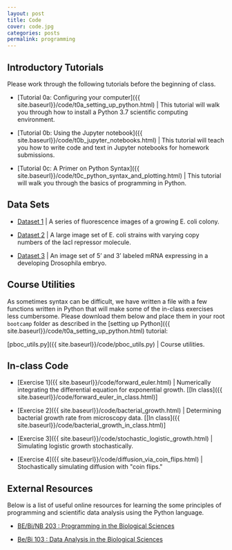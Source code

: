```yaml
---
layout: post
title: Code
cover: code.jpg
categories: posts
permalink: programming
---
```

## Introductory Tutorials
Please work through the following tutorials before the beginning of class.

* [Tutorial 0a: Configuring your computer]({{ site.baseurl}}/code/t0a_setting_up_python.html) \| This tutorial will walk you through how to install a Python 3.7 scientific computing environment.

* [Tutorial 0b: Using the Jupyter notebook]({{ site.baseurl}}/code/t0b_jupyter_notebooks.html) \| This tutorial will teach you how to write code and text in Jupyter notebooks for homework submissions.

* [Tutorial 0c: A Primer on Python Syntax]({{ site.baseurl}}/code/t0c_python_syntax_and_plotting.html) \| This tutorial will walk you through the basics of programming in Python.


## Data Sets

* [Dataset 1](https://mcb.berkeley.edu/labs/garcia/sites/mcb.berkeley.edu.labs.garcia/files/Teaching/2019-PhysiologyBootcamp/ColonyGrowthData.zip) \| A series of fluorescence images of a growing E. coli colony.

* [Dataset 2](https://drive.google.com/file/d/1aFT5ZqRRd_UCwu9xnhzhxLMaHlgPE4qd/view?usp=sharing) \| A large image set of E. coli strains with varying copy numbers of the lacI repressor molecule.

* [Dataset 3](https://mcb.berkeley.edu/labs/garcia/sites/mcb.berkeley.edu.labs.garcia/files/Teaching/2019-PhysiologyBootcamp/NC13.zip) \| An image set of 5’ and 3’ labeled mRNA expressing in a developing Drosophila embryo.


## Course Utilities
As sometimes syntax can be difficult, we have written a file with a few functions written in Python that will make some of the in-class exercises less cumbersome. Please download them below and place them in your root `bootcamp` folder as described in the [setting up Python]({{ site.baseurl}}/code/t0a_setting_up_python.html) tutorial:

[pboc_utils.py]({{ site.baseurl}}/code/pboc_utils.py) \| Course utilities.


## In-class Code

* [Exercise 1]({{ site.baseurl}}/code/forward_euler.html) \| Numerically integrating the differential equation for exponential growth. \[[In class]({{ site.baseurl}}/code/forward_euler_in_class.html)\]

* [Exercise 2]({{ site.baseurl}}/code/bacterial_growth.html) \| Determining bacterial growth rate from microscopy data. \[[In class]({{ site.baseurl}}/code/bacterial_growth_in_class.html)\]

* [Exercise 3]({{ site.baseurl}}/code/stochastic_logistic_growth.html) \| Simulating logistic growth stochastically.

* [Exercise 4]({{ site.baseurl}}/code/diffusion_via_coin_flips.html) \| Stochastically simulating diffusion with "coin flips."


## External Resources
Below is a list of useful online resources for learning the some principles of programming and scientific data analysis using the Python language.

* [BE/Bi/NB 203 : Programming in the Biological Sciences](http://justinbois.github.io/bootcamp/2019/)

* [Be/Bi 103 : Data Analysis in the Biological Sciences](http://www.bebi103.caltech.edu)
